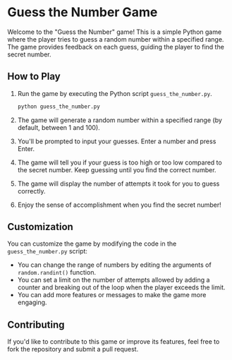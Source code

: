 # Guess the Number Game

Welcome to the "Guess the Number" game! This is a simple Python game where the player tries to guess a random number within a specified range. The game provides feedback on each guess, guiding the player to find the secret number.

## How to Play

1. Run the game by executing the Python script `guess_the_number.py`.
   ```bash
   python guess_the_number.py
   ```

2. The game will generate a random number within a specified range (by default, between 1 and 100).

3. You'll be prompted to input your guesses. Enter a number and press Enter.

4. The game will tell you if your guess is too high or too low compared to the secret number. Keep guessing until you find the correct number.

5. The game will display the number of attempts it took for you to guess correctly.

6. Enjoy the sense of accomplishment when you find the secret number!

## Customization

You can customize the game by modifying the code in the `guess_the_number.py` script:

- You can change the range of numbers by editing the arguments of `random.randint()` function.
- You can set a limit on the number of attempts allowed by adding a counter and breaking out of the loop when the player exceeds the limit.
- You can add more features or messages to make the game more engaging.

## Contributing

If you'd like to contribute to this game or improve its features, feel free to fork the repository and submit a pull request.
